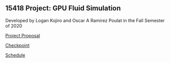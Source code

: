 ## 15418 Project: GPU Fluid Simulation

Developed by Logan Kojiro and Oscar A Ramirez Poulat in the Fall Semester of 2020

<a href="/GPUFluidSimulator/proposal.md"> Project Proposal </a>

<a href="/GPUFluidSimulator/checkpoint.md"> Checkpoint </a>

<a href="/GPUFluidSimulator/schedule.md"> Schedule </a>
